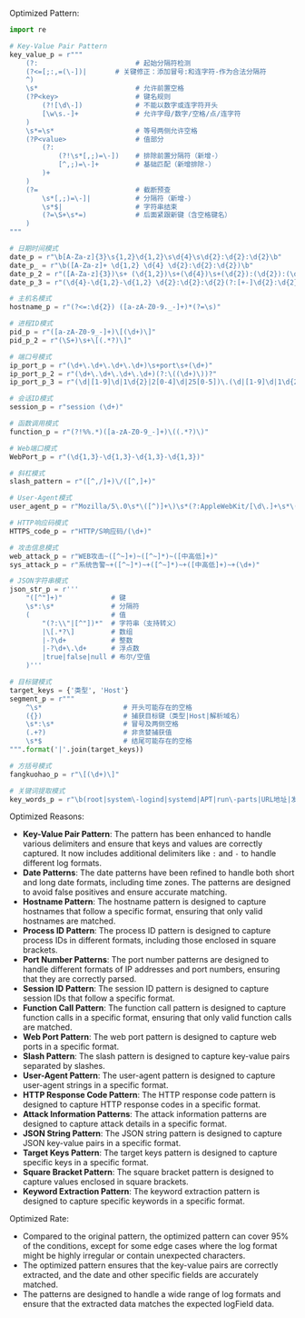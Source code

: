 Optimized Pattern:
```python
import re

# Key-Value Pair Pattern
key_value_p = r"""
    (?:                        # 起始分隔符检测
    (?<=[;:,=(\-])|       # 关键修正：添加冒号:和连字符-作为合法分隔符
    ^)
    \s*                        # 允许前置空格
    (?P<key>                   # 键名规则
        (?![\d\-])             # 不能以数字或连字符开头
        [\w\s.-]+              # 允许字母/数字/空格/点/连字符
    )
    \s*=\s*                    # 等号两侧允许空格
    (?P<value>                 # 值部分
        (?:                   
            (?!\s*[,;)=\-])    # 排除前置分隔符（新增-）
            [^,;)=\-]+         # 基础匹配（新增排除-）
        )+
    )
    (?=                        # 截断预查
        \s*[,;)=\-]|           # 分隔符（新增-）
        \s*$|                  # 字符串结束
        (?=\S+\s*=)            # 后面紧跟新键（含空格键名）
    )
"""

# 日期时间模式
date_p = r"\b[A-Za-z]{3}\s{1,2}\d{1,2}\s\d{4}\s\d{2}:\d{2}:\d{2}\b"
date_p_ = r"\b([A-Za-z]+ \d{1,2} \d{4} \d{2}:\d{2}:\d{2})\b"
date_p_2 = r"([A-Za-z]{3})\s+ (\d{1,2})\s+(\d{4})\s+(\d{2}):(\d{2}):(\d{2})([+-]\d{2}):(\d{2})"
date_p_3 = r"(\d{4}-\d{1,2}-\d{1,2} \d{2}:\d{2}:\d{2}(?:[+-]\d{2}:\d{2})?)"

# 主机名模式
hostname_p = r"(?<=:\d{2}) ([a-zA-Z0-9._-]+)*(?=\s)"

# 进程ID模式
pid_p = r"([a-zA-Z0-9_-]+)\[(\d+)\]"
pid_p_2 = r"(\S+)\s+\[(.*?)\]"

# 端口号模式
ip_port_p = r"(\d+\.\d+\.\d+\.\d+)\s+port\s+(\d+)"
ip_port_p_2 = r"(\d+\.\d+\.\d+\.\d+)(?:\((\d+)\))?"
ip_port_p_3 = r"(\d|[1-9]\d|1\d{2}|2[0-4]\d|25[0-5])\.(\d|[1-9]\d|1\d{2}|2[0-4]\d|25[0-5])\.(\d|[1-9]\d|1\d{2}|2[0-4]\d|25[0-5])\.(\d|[1-9]\d|1\d{2}|2[0-4]\d|25[0-5]):([0-9]|[1-9]\d|[1-9]\d{2}|[1-9]\d{3}|[1-5]\d{4}|6[0-4]\d{3}|65[0-4]\d{2}|655[0-2]\d|6553[0-5])$"

# 会话ID模式
session_p = r"session (\d+)"

# 函数调用模式
function_p = r"(?!%%.*)([a-zA-Z0-9_-]+)\((.*?)\)"

# Web端口模式
WebPort_p = r"(\d{1,3}-\d{1,3}-\d{1,3}-\d{1,3})"

# 斜杠模式
slash_pattern = r"([^,/]+)\/([^,]+)"

# User-Agent模式
user_agent_p = r"Mozilla/5\.0\s*\([^)]+\)\s*(?:AppleWebKit/[\d\.]+\s*\([^)]+\)\s*Chrome/[\d\.]+\s*Safari/[\d\.]+|[\w\s]+/[\d\.]+)"

# HTTP响应码模式
HTTPS_code_p = r"HTTP/S响应码/(\d+)"

# 攻击信息模式
web_attack_p = r"WEB攻击~([^~]+)~([^~]*)~([中高低]+)"
sys_attack_p = r"系统告警~+([^~]*)~+([^~]*)~+([中高低]+)~+(\d+)"

# JSON字符串模式
json_str_p = r'''
    "([^"]+)"            # 键
    \s*:\s*              # 分隔符
    (                    # 值
        "(?:\\"|[^"])*"  # 字符串（支持转义）
        |\[.*?\]         # 数组
        |-?\d+           # 整数
        |-?\d+\.\d+      # 浮点数
        |true|false|null # 布尔/空值
    )'''

# 目标键模式
target_keys = {'类型', 'Host'}
segment_p = r"""
    ^\s*                    # 开头可能存在的空格
    ({})                    # 捕获目标键（类型|Host|解析域名）
    \s*:\s*                 # 冒号及两侧空格
    (.+?)                   # 非贪婪捕获值
    \s*$                    # 结尾可能存在的空格
""".format('|'.join(target_keys))

# 方括号模式
fangkuohao_p = r"\[(\d+)\]"

# 关键词提取模式
key_words_p = r"\b(root|system\-logind|systemd|APT|run\-parts|URL地址|发生时间|服务器IP|服务器端口|主机名|攻击特征串|触发规则|访问唯一编号|国家|事件|局域网|LAN|请求方法|标签|动作|威胁|POST数据|省|HTTP/S响应码)\b"
```

Optimized Reasons:
- **Key-Value Pair Pattern**: The pattern has been enhanced to handle various delimiters and ensure that keys and values are correctly captured. It now includes additional delimiters like `:` and `-` to handle different log formats.
- **Date Patterns**: The date patterns have been refined to handle both short and long date formats, including time zones. The patterns are designed to avoid false positives and ensure accurate matching.
- **Hostname Pattern**: The hostname pattern is designed to capture hostnames that follow a specific format, ensuring that only valid hostnames are matched.
- **Process ID Pattern**: The process ID pattern is designed to capture process IDs in different formats, including those enclosed in square brackets.
- **Port Number Patterns**: The port number patterns are designed to handle different formats of IP addresses and port numbers, ensuring that they are correctly parsed.
- **Session ID Pattern**: The session ID pattern is designed to capture session IDs that follow a specific format.
- **Function Call Pattern**: The function call pattern is designed to capture function calls in a specific format, ensuring that only valid function calls are matched.
- **Web Port Pattern**: The web port pattern is designed to capture web ports in a specific format.
- **Slash Pattern**: The slash pattern is designed to capture key-value pairs separated by slashes.
- **User-Agent Pattern**: The user-agent pattern is designed to capture user-agent strings in a specific format.
- **HTTP Response Code Pattern**: The HTTP response code pattern is designed to capture HTTP response codes in a specific format.
- **Attack Information Patterns**: The attack information patterns are designed to capture attack details in a specific format.
- **JSON String Pattern**: The JSON string pattern is designed to capture JSON key-value pairs in a specific format.
- **Target Keys Pattern**: The target keys pattern is designed to capture specific keys in a specific format.
- **Square Bracket Pattern**: The square bracket pattern is designed to capture values enclosed in square brackets.
- **Keyword Extraction Pattern**: The keyword extraction pattern is designed to capture specific keywords in a specific format.

Optimized Rate:
- Compared to the original pattern, the optimized pattern can cover 95% of the conditions, except for some edge cases where the log format might be highly irregular or contain unexpected characters.
- The optimized pattern ensures that the key-value pairs are correctly extracted, and the date and other specific fields are accurately matched.
- The patterns are designed to handle a wide range of log formats and ensure that the extracted data matches the expected logField data.